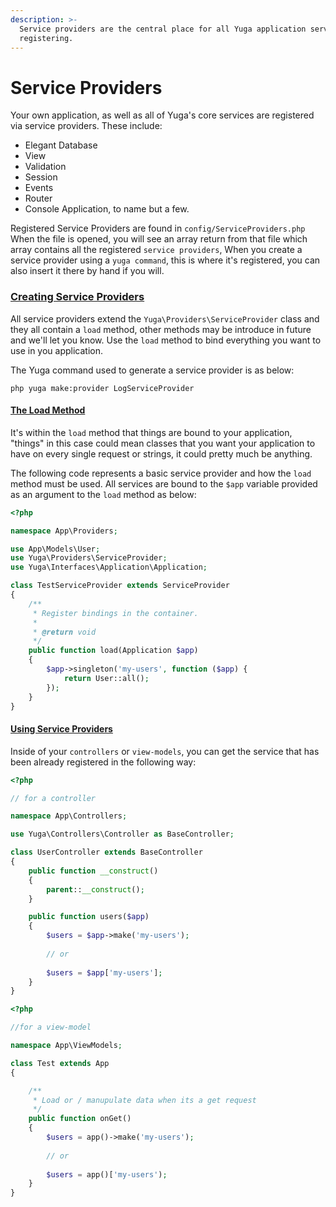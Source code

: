 ```yaml
---
description: >-
  Service providers are the central place for all Yuga application service
  registering.
---
```


# Service Providers

Your own application, as well as all of Yuga's core services are registered via service providers. These include:

* Elegant Database 
* View
* Validation
* Session
* Events
* Router
* Console Application, to name but a few.

 Registered Service Providers are found in `config/ServiceProviders.php` When the file is opened, you will see an array return from that file which array contains all the registered `service providers`, When you create a service provider using a `yuga command`, this is where it's registered, you can also insert it there by hand if you will.

### [Creating Service Providers](https://yuga-framework.gitbook.io/documentation/service-providers#creating-service-providers)

All service providers extend the `Yuga\Providers\ServiceProvider` class and they all contain a `load` method, other methods may be introduce in future and we'll let you know. Use the `load` method to bind everything you want to use in you application.

The Yuga command used to generate a service provider is as below:

```text
php yuga make:provider LogServiceProvider
```

#### [The Load Method](https://yuga-framework.gitbook.io/documentation/service-providers#the-load-method)

It's within the `load` method that things are bound to your application, "things" in this case could mean classes that you want your application to have on every single request or strings, it could pretty much be anything.

The following code represents a basic service provider and how the `load` method must be used. All services are bound to the `$app` variable provided as an argument to the `load` method as below:

```php
<?php

namespace App\Providers;

use App\Models\User;
use Yuga\Providers\ServiceProvider;
use Yuga\Interfaces\Application\Application;

class TestServiceProvider extends ServiceProvider
{
    /**
     * Register bindings in the container.
     *
     * @return void
     */
    public function load(Application $app)
    {
        $app->singleton('my-users', function ($app) {
            return User::all();
        });
    }
}
```

#### [Using Service Providers](https://yuga-framework.gitbook.io/documentation/service-providers#using-service-providers)

Inside of your `controllers` or `view-models`, you can get the service that has been already registered in the following way:

```php
<?php

// for a controller

namespace App\Controllers;

use Yuga\Controllers\Controller as BaseController;

class UserController extends BaseController
{
    public function __construct()
    {
        parent::__construct();
    }

    public function users($app)
    {
        $users = $app->make('my-users');
        
        // or 
        
        $users = $app['my-users'];
    }
}
```

```php
<?php

//for a view-model

namespace App\ViewModels;

class Test extends App
{

    /**
     * Load or / manupulate data when its a get request
     */
    public function onGet()
    {
        $users = app()->make('my-users');
        
        // or 
        
        $users = app()['my-users');
    }
}
```

